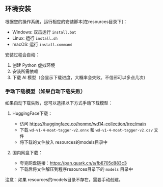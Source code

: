 ## 环境安装

根据您的操作系统，运行相应的安装脚本[在resources目录下]：

- Windows: 双击运行 `install.bat`
- Linux: 运行 `install.sh`
- macOS: 运行 `install.command`

安装过程会自动：
1. 创建 Python 虚拟环境
2. 安装所需依赖
3. 下载 AI 模型（会显示下载进度，大概率会失败。不信邪可以多点几次）

### 手动下载模型（如果自动下载失败）

如果自动下载失败，您可以选择以下方式手动下载模型：

1. HuggingFace下载：
   - 访问 https://huggingface.co/honmo/wd14-collection/tree/main
   - 下载 `wd-v1-4-moat-tagger-v2.onnx` 和 `wd-v1-4-moat-tagger-v2.csv` 文件
   - 将下载的文件放入 resources的models目录中

2. 国内网盘下载：
   - 夸克网盘链接：https://pan.quark.cn/s/fb8705d883c3
   - 下载后将文件解压到程序resources目录下的 `models` 目录中

注意：如果 resources的models目录不存在，需要手动创建。

